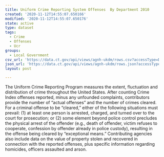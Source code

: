 ```yaml
---
title: Uniform Crime Reporting System Offenses  By Department 2010
created: '2020-11-12T14:55:07.650166'
modified: '2020-11-12T14:55:07.650176'
state: active
type: dataset
tags:
  - Crime
  - Offenses
  - Ucr
groups:
  - Local Government
csv_url: 'https://data.ct.gov/api/views/agnh-ukdm/rows.csv?accessType=DOWNLOAD'
json_url: 'https://data.ct.gov/api/views/agnh-ukdm/rows.json?accessType=DOWNLOAD'
layout: post

---
```

The Uniform Crime Reporting Program measures the extent, fluctuation and distribution of crime throughout the United States. After counting Crime Index offenses reported, minus any unfounded complaints, contributors provide the number of “actual offenses” and the number of crimes cleared. For a criminal offense to be “cleared,” either of the following situations must prevail: (1) at least one person is arrested, charged, and turned over to the court for prosecution; or (2) some element beyond police control precludes the physical arrest of the offender (e.g., death of offender, victim refuses to cooperate, confession by offender already in police custody), resulting in the offense being cleared by “exceptional means.” Contributing agencies also include data on the value of property stolen and recovered in connection with the reported offenses, plus specific information regarding homicides, officers assaulted and arson.
